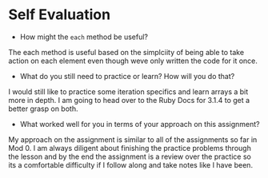 # Self Evaluation

- How might the `each` method be useful?

The each method is useful based on the simplciity of being able to take action on each element even though weve only written the code for it once.

- What do you still need to practice or learn? How will you do that?

I would still like to practice some iteration specifics and learn arrays a bit more in depth. I am going to head over to the Ruby Docs for 3.1.4 to get a better grasp on both.

- What worked well for you in terms of your approach on this
assignment?

My approach on the assignment is similar to all of the assignments so far in Mod 0. I am always diligent about finishing the practice problems through the lesson and by the end the assignment is a review over the practice so its a comfortable difficulty if I follow along and take notes like I have been.